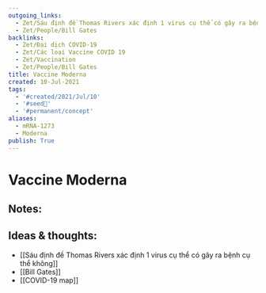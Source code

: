 ```yaml
---
outgoing_links:
  - Zet/Sáu định đề Thomas Rivers xác định 1 virus cụ thể có gây ra bệnh cụ thể không
  - Zet/People/Bill Gates
backlinks:
  - Zet/Đại dịch COVID-19
  - Zet/Các loại Vaccine COVID 19
  - Zet/Vaccination
  - Zet/People/Bill Gates
title: Vaccine Moderna
created: 10-Jul-2021
tags:
  - '#created/2021/Jul/10'
  - '#seed🥜'
  - '#permanent/concept'
aliases:
  - mRNA-1273
  - Moderna
publish: True
---
```

# Vaccine Moderna

## Notes:


## Ideas & thoughts:
- [[Sáu định đề Thomas Rivers xác định 1 virus cụ thể có gây ra bệnh cụ thể không]]
- [[Bill Gates]]
- [[COVID-19 map]]


